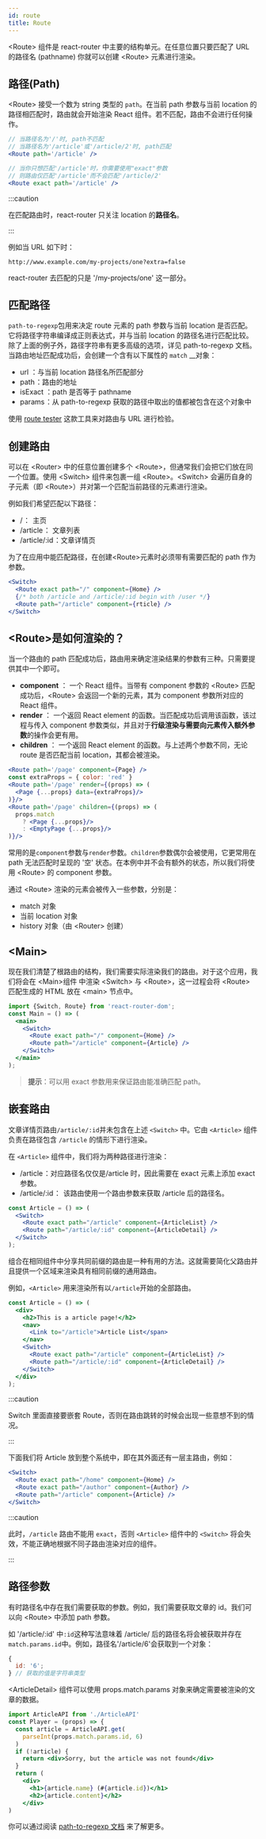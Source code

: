 ```yaml
---
id: route
title: Route
---
```


&lt;Route&gt; 组件是 react-router 中主要的结构单元。在任意位置只要匹配了 URL 的路径名 \(pathname\) 你就可以创建 &lt;Route&gt; 元素进行渲染。

## 路径\(Path\)

&lt;Route&gt; 接受一个数为 string 类型的 `path`。在当前 path 参数与当前 location 的路径相匹配时，路由就会开始渲染 React 组件。若不匹配，路由不会进行任何操作。

```jsx
// 当路径名为'/'时, path不匹配
// 当路径名为'/article'或'/article/2'时, path匹配
<Route path='/article' />

// 当你只想匹配'/article'时，你需要使用"exact"参数
// 则路由仅匹配'/article'而不会匹配'/article/2'
<Route exact path='/article' />
```

:::caution

在匹配路由时，react-router 只关注 location 的**路径名**。

:::

例如当 URL 如下时：

```text
http://www.example.com/my-projects/one?extra=false
```

react-router 去匹配的只是 '/my-projects/one' 这一部分。

## 匹配路径

`path-to-regexp`包用来决定 route 元素的 path 参数与当前 location 是否匹配。它将路径字符串编译成正则表达式，并与当前 location 的路径名进行匹配比较。除了上面的例子外，路径字符串有更多高级的选项，详见 path-to-regexp 文档。  
当路由地址匹配成功后，会创建一个含有以下属性的 `match` \_\_对象：

- url ：与当前 location 路径名所匹配部分
- path ：路由的地址
- isExact ：path 是否等于 pathname
- params ：从 path-to-regexp 获取的路径中取出的值都被包含在这个对象中

使用 [route tester](https://pshrmn.github.io/route-tester/#/) 这款工具来对路由与 URL 进行检验。

## 创建路由

可以在 &lt;Router&gt; 中的任意位置创建多个 &lt;Route&gt;，但通常我们会把它们放在同一个位置。使用 &lt;Switch&gt; 组件来包裹一组 &lt;Route&gt;。&lt;Switch&gt; 会遍历自身的子元素（即 &lt;Route&gt;）并对第一个匹配当前路径的元素进行渲染。

例如我们希望匹配以下路径：

- / ：  主页
- /article ： 文章列表
- /article/:id ：文章详情页

为了在应用中能匹配路径，在创建&lt;Route&gt;元素时必须带有需要匹配的 path 作为参数。

```jsx
<Switch>
  <Route exact path="/" component={Home} />
  {/* both /article and /article/:id begin with /user */}
  <Route path="/article" component={rticle} />
</Switch>
```

## &lt;Route&gt;是如何渲染的？

当一个路由的 path 匹配成功后，路由用来确定渲染结果的参数有三种。只需要提供其中一个即可。

- **component** ： 一个 React 组件。当带有 component 参数的 &lt;Route&gt; 匹配成功后，&lt;Route&gt; 会返回一个新的元素，其为 component 参数所对应的 React 组件。
- **render** ： 一个返回 React element 的函数。当匹配成功后调用该函数，该过程与传入 component 参数类似，并且对于**行级渲染与需要向元素传入额外参数**的操作会更有用。
- **children** ： 一个返回 React element 的函数。与上述两个参数不同，无论 route 是否匹配当前 location，其都会被渲染。

```jsx
<Route path='/page' component={Page} />
const extraProps = { color: 'red' }
<Route path='/page' render={(props) => (
  <Page {...props} data={extraProps}/>
)}/>
<Route path='/page' children={(props) => (
  props.match
    ? <Page {...props}/>
    : <EmptyPage {...props}/>
)}/>
```

常用的是`component`参数与`render`参数。`children`参数偶尔会被使用，它更常用在 path 无法匹配时呈现的 '空' 状态。在本例中并不会有额外的状态，所以我们将使用 &lt;Route&gt; 的 component 参数。

通过 &lt;Route&gt; 渲染的元素会被传入一些参数，分别是：

- match 对象
- 当前 location 对象
- history 对象（由 &lt;Router&gt; 创建）

## &lt;Main&gt;

现在我们清楚了根路由的结构，我们需要实际渲染我们的路由。对于这个应用，我们将会在 &lt;Main&gt;组件 中渲染 &lt;Switch&gt; 与 &lt;Route&gt;，这一过程会将 &lt;Route&gt; 匹配生成的 HTML 放在 &lt;main&gt; 节点中。

```jsx
import {Switch, Route} from 'react-router-dom';
const Main = () => (
  <main>
    <Switch>
      <Route exact path="/" component={Home} />
      <Route path="/article" component={Article} />
    </Switch>
  </main>
);
```

> **提示**：可以用 exact 参数用来保证路由能准确匹配 path。

## 嵌套路由

文章详情页路由`/article/:id`并未包含在上述 `<Switch>` 中。它由 `<Article>` 组件负责在路径包含 `/article` 的情形下进行渲染。

在 `<Article>` 组件中，我们将为两种路径进行渲染：

- /article ：对应路径名仅仅是/article 时，因此需要在 exact 元素上添加 exact 参数。
- /article/:id ：  该路由使用一个路由参数来获取 /article 后的路径名。

```jsx
const Article = () => (
  <Switch>
    <Route exact path="/article" component={ArticleList} />
    <Route path="/article/:id" component={ArticleDetail} />
  </Switch>
);
```

组合在相同组件中分享共同前缀的路由是一种有用的方法。这就需要简化父路由并且提供一个区域来渲染具有相同前缀的通用路由。

例如，`<Article>` 用来渲染所有以`/article`开始的全部路由。

```jsx
const Article = () => (
  <div>
    <h2>This is a article page!</h2>
    <nav>
      <Link to="/article">Article List</span>
    </nav>
    <Switch>
      <Route exact path="/article" component={ArticleList} />
      <Route path="/article/:id" component={ArticleDetail} />
    </Switch>
  </div>
);
```

:::caution

Switch 里面直接要嵌套 Route，否则在路由跳转的时候会出现一些意想不到的情况。

:::

下面我们将 Article 放到整个系统中，即在其外面还有一层主路由，例如：

```jsx
<Switch>
  <Route exact path="/home" component={Home} />
  <Route exact path="/author" component={Author} />
  <Route path="/article" component={Article} />
</Switch>
```

:::caution

此时，`/article` 路由不能用 `exact`，否则 `<Article>` 组件中的 `<Switch>` 将会失效，不能正确地根据不同子路由渲染对应的组件。

:::

## 路径参数

有时路径名中存在我们需要获取的参数。例如，我们需要获取文章的 id。我们可以向 &lt;Route&gt; 中添加 path 参数。

如 '/article/:id' 中`:id`这种写法意味着 /article/ 后的路径名将会被获取并存在`match.params.id`中。例如，路径名'/article/6'会获取到一个对象：

```jsx
{
  id: '6';
} // 获取的值是字符串类型
```

&lt;ArticleDetail&gt; 组件可以使用 props.match.params 对象来确定需要被渲染的文章的数据。

```jsx
import ArticleAPI from './ArticleAPI'
const Player = (props) => {
  const article = ArticleAPI.get(
    parseInt(props.match.params.id, 6)
  )
  if (!article) {
    return <div>Sorry, but the article was not found</div>
  }
  return (
    <div>
      <h1>{article.name} (#{article.id})</h1>
      <h2>{article.content}</h2>
    </div>
)
```

你可以通过阅读 [path-to-regexp 文档](https://github.com/pillarjs/path-to-regexp#parameters) 来了解更多。
